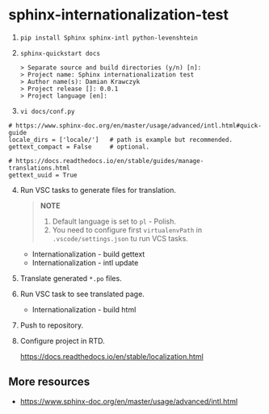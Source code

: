# sphinx-internationalization-test

1. `pip install Sphinx sphinx-intl python-levenshtein`

2. `sphinx-quickstart docs`
    ```
    > Separate source and build directories (y/n) [n]:
    > Project name: Sphinx internationalization test
    > Author name(s): Damian Krawczyk
    > Project release []: 0.0.1
    > Project language [en]: 
    ```

3. `vi docs/conf.py`

```
# https://www.sphinx-doc.org/en/master/usage/advanced/intl.html#quick-guide
locale_dirs = ['locale/']   # path is example but recommended.
gettext_compact = False     # optional.

# https://docs.readthedocs.io/en/stable/guides/manage-translations.html
gettext_uuid = True
```

4. Run VSC tasks to generate files for translation.

    > **NOTE**
    > 1. Default language is set to `pl` - Polish.
    > 2. You need to configure first `virtualenvPath` in `.vscode/settings.json` tu run VCS tasks.

    - Internationalization - build gettext
    - Internationalization - intl update

5. Translate generated `*.po` files.
6. Run VSC task to see translated page.
    - Internationalization - build html
7. Push to repository.
8. Configure project in RTD.

    https://docs.readthedocs.io/en/stable/localization.html
## More resources

- https://www.sphinx-doc.org/en/master/usage/advanced/intl.html
